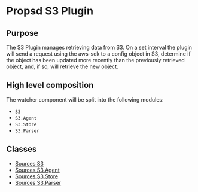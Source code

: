 # Propsd S3 Plugin

## Purpose
The S3 Plugin manages retrieving data from S3. On a set interval the plugin will send a request using the aws-sdk to a config object in S3, determine if the object has been updated more recently than the previously retrieved object, and, if so, will retrieve the new object.

## High level composition
The watcher component will be split into the following modules:

  * `S3`
  * `S3.Agent`
  * `S3.Store`
  * `S3.Parser`

## Classes

* [Sources.S3](sources/s3/class-source-s3.md)
* [Sources.S3.Agent](sources/s3/class-source-s3-agent.md)
* [Sources.S3.Store](sources/s3/class-source-s3-store.md)
* [Sources.S3.Parser]()